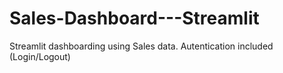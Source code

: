 # Sales-Dashboard---Streamlit
Streamlit dashboarding using Sales data. Autentication included (Login/Logout)
